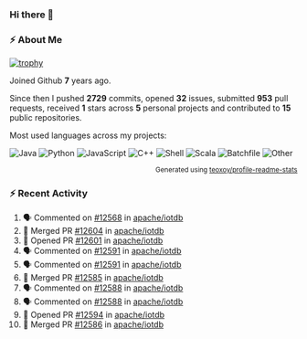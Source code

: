 ### Hi there 👋

### :zap: About Me

[![trophy](https://github-profile-trophy.vercel.app/?username=HTHou&theme=onedark)](https://github.com/ryo-ma/github-profile-trophy)
   
Joined Github **7** years ago.

Since then I pushed **2729** commits, opened **32** issues, submitted **953** pull requests, received **1** stars across **5** personal projects and contributed to **15** public repositories.

Most used languages across my projects:

![Java](https://img.shields.io/static/v1?style=flat-square&label=%E2%A0%80&color=555&labelColor=%23b07219&message=Java%EF%B8%B195.9%25)
![Python](https://img.shields.io/static/v1?style=flat-square&label=%E2%A0%80&color=555&labelColor=%233572A5&message=Python%EF%B8%B10.9%25)
![JavaScript](https://img.shields.io/static/v1?style=flat-square&label=%E2%A0%80&color=555&labelColor=%23f1e05a&message=JavaScript%EF%B8%B10.6%25)
![C++](https://img.shields.io/static/v1?style=flat-square&label=%E2%A0%80&color=555&labelColor=%23f34b7d&message=C%2B%2B%EF%B8%B10.4%25)
![Shell](https://img.shields.io/static/v1?style=flat-square&label=%E2%A0%80&color=555&labelColor=%2389e051&message=Shell%EF%B8%B10.4%25)
![Scala](https://img.shields.io/static/v1?style=flat-square&label=%E2%A0%80&color=555&labelColor=%23c22d40&message=Scala%EF%B8%B10.3%25)
![Batchfile](https://img.shields.io/static/v1?style=flat-square&label=%E2%A0%80&color=555&labelColor=%23C1F12E&message=Batchfile%EF%B8%B10.2%25)
![Other](https://img.shields.io/static/v1?style=flat-square&label=%E2%A0%80&color=555&labelColor=%23ededed&message=Other%EF%B8%B10.8%25)

<p align="right"><sub>Generated using <a href="https://github.com/marketplace/actions/profile-readme-stats">teoxoy/profile-readme-stats</a></sub></p>


<!--![](https://github.com/HTHou/HTHou/blob/output/github-contribution-grid-snake.svg)-->

<!--![Haonan Hou's github stats](https://github-readme-stats.vercel.app/api?username=HTHou&count_private=true&show_icons=true&theme=onedark)-->

<!--![Haonan Hou's wakatime stats](https://github-readme-stats.vercel.app/api/wakatime?username=HTHou&layout=compact&theme=onedark)-->

<!--![Top Langs](https://github-readme-stats.vercel.app/api/top-langs/?username=HTHou&theme=onedark&layout=compact)-->

### :zap: Recent Activity
<!--START_SECTION:activity-->
1. 🗣 Commented on [#12568](https://github.com/apache/iotdb/issues/12568#issuecomment-2134971295) in [apache/iotdb](https://github.com/apache/iotdb)
2. 🎉 Merged PR [#12604](https://github.com/apache/iotdb/pull/12604) in [apache/iotdb](https://github.com/apache/iotdb)
3. 💪 Opened PR [#12601](https://github.com/apache/iotdb/pull/12601) in [apache/iotdb](https://github.com/apache/iotdb)
4. 🗣 Commented on [#12591](https://github.com/apache/iotdb/issues/12591#issuecomment-2134263056) in [apache/iotdb](https://github.com/apache/iotdb)
5. 🗣 Commented on [#12591](https://github.com/apache/iotdb/issues/12591#issuecomment-2134258500) in [apache/iotdb](https://github.com/apache/iotdb)
6. 🎉 Merged PR [#12585](https://github.com/apache/iotdb/pull/12585) in [apache/iotdb](https://github.com/apache/iotdb)
7. 🗣 Commented on [#12588](https://github.com/apache/iotdb/issues/12588#issuecomment-2134225718) in [apache/iotdb](https://github.com/apache/iotdb)
8. 🗣 Commented on [#12588](https://github.com/apache/iotdb/issues/12588#issuecomment-2134222673) in [apache/iotdb](https://github.com/apache/iotdb)
9. 💪 Opened PR [#12594](https://github.com/apache/iotdb/pull/12594) in [apache/iotdb](https://github.com/apache/iotdb)
10. 🎉 Merged PR [#12586](https://github.com/apache/iotdb/pull/12586) in [apache/iotdb](https://github.com/apache/iotdb)
<!--END_SECTION:activity-->

<!--
**HTHou/HTHou** is a ✨ _special_ ✨ repository because its `README.md` (this file) appears on your GitHub profile.

Here are some ideas to get you started:

- 🔭 I’m currently working on ...
- 🌱 I’m currently learning ...
- 👯 I’m looking to collaborate on ...
- 🤔 I’m looking for help with ...
- 💬 Ask me about ...
- 📫 How to reach me: ...
- 😄 Pronouns: ...
- ⚡ Fun fact: ...
-->

